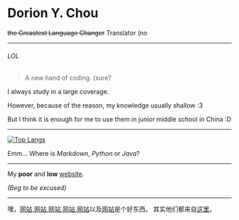 # Dorion Y. Chou
~~the Greastest Language Changer~~ Translator (no

---
###### LOL

> A new hand of coding. (sure?

I always study in a large coverage.

However, because of the reason, my knowledge usually shallow :3

But I think it is enough for me to use them in junior middle school in China :D

---

[![Top Langs](https://github-readme-stats.vercel.app/api/top-langs/?username=Language-Changer)](https://github.com/Language-Changer/github-readme-stats)

Emm... Where is *Markdown*, *Python* or *Java*?

---

My **poor** and **low** [website](https://language-changer.github.io/).

*(Beg to be excused)*

---

嘿，[网站](https://github.com/anuraghazra/github-readme-stats/blob/master/docs/readme_cn.md),[网站](https://shields.io/),[网站](https://www.webfx.com/tools/emoji-cheat-sheet/),[网站](https://github.com/ryo-ma/github-profile-trophy/blob/master/README.md),[网站](https://simpleicons.org/)以及[网站](https://github.com/abhisheknaiidu/awesome-github-profile-readme#tools)是个好东西。
其实他们都来自[这里](https://mp.weixin.qq.com/s/l9vWgM2RiCRhSoZtyKLlgw)。

